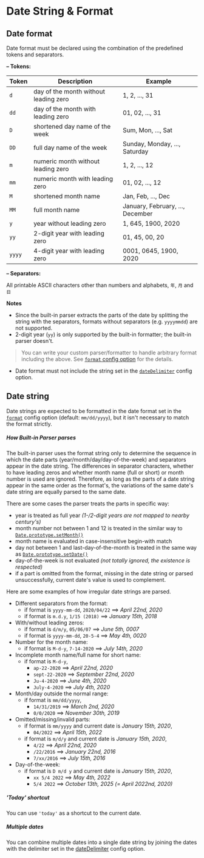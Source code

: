 # Date String & Format

## Date format

Date format must be declared using the combination of the predefined tokens and separators.

**– Tokens:**

Token | Description | Example
--|--|--
`d` | day of the month without leading zero | 1, 2, ..., 31
`dd` |  day of the month with leading zero | 01, 02, ..., 31
`D` | shortened day name of the week | Sum, Mon, ..., Sat
`DD` | full day name of the week | Sunday, Monday, ..., Saturday
`m` | numeric month without leading zero | 1, 2, ..., 12
`mm` | numeric month with leading zero | 01, 02, ..., 12
`M` | shortened month name | Jan, Feb, ..., Dec
`MM` | full month name | January, February, ..., December
`y` | year without leading zero | 1, 645, 1900, 2020
`yy` | 2-digit year with leading zero | 01, 45, 00, 20
`yyyy` | 4-digit year with leading zero | 0001, 0645, 1900, 2020

**– Separators:**

All printable ASCII characters other than numbers and alphabets, `年`, `月` and `日`

**Notes**

- Since the built-in parser extracts the parts of the date by splitting the string with the separators, formats without separators (e.g. `yyyymmdd`) are not supported.
- 2-digit year (`yy`) is only supported by the built-in formatter; the built-in parser doesn't.

> You can write your custom parser/formatter to handle arbitrary format including the above. See [`format` config option](options?id=format) for the details.

- Date format must not include the string set in the [`dateDelimiter`](options?id=datedelimiter) config option.

## Date string

Date strings are expected to be formatted in the date format set in the [`format`](options?id=format) config option (default: `mm/dd/yyyy`), but it isn't necessary to match the format strictly.

##### How Built-in Parser parses

The built-in parser uses the format string only to determine the sequence in which the date parts (year/month/day/day-of-the-week) and separators appear in the date string. The differences in separator characters, whether to have leading zeros and whether month name (full or short) or month number is used are ignored. Therefore, as long as the parts of a date string appear in the same order as the format's, the variations of the same date's date string are equally parsed to the same date. 

There are some cases the parser treats the parts in specific way:
- year is treated as full year _(1-/2-digit years are not mapped to nearby century's)_
- month number not between 1 and 12 is treated in the similar way to [`Date.prototype.setMonth()`](https://developer.mozilla.org/en-US/docs/Web/JavaScript/Reference/Global_Objects/Date/setMonth)
- month name is evaluated in case-insensitive begin-with match
- day not between 1 and last-day-of-the-month is treated in the same way as [`Date.prototype.setDate()`](https://developer.mozilla.org/en-US/docs/Web/JavaScript/Reference/Global_Objects/Date/setDate)
- day-of-the-week is not evaluated _(not totally ignored, the existence is respected)_
- if a part is omitted from the format, missing in the date string or parsed unsuccessfully, current date's value is used to complement.

Here are some examples of how irregular date strings are parsed.

- Different separators from the format:  
  - if format is `yyyy-mm-dd`, `2020/04/22` ⟹ _April 22nd, 2020_
  - if format is `m.d.y`, `1/15 (2018)` ⟹ _January 15th, 2018_
- With/without leading zeros:  
  - if format is `d/m/y`, `05/06/07` ⟹ _June 5th, 0007_
  - if format is `yyyy-mm-dd`, `20-5-4` ⟹ _May 4th, 0020_
- Number for the month name:  
  - if format is `M-d-y`, `7-14-2020` ⟹ _July 14th, 2020_
- Incomplete month name/full name for short name:  
  - if format is `M-d-y`,
    - `ap-22-2020` ⟹ _April 22nd, 2020_
    - `sept-22-2020` ⟹ _September 22nd, 2020_
    - `Ju-4-2020` ⟹ _June 4th, 2020_
    - `July-4-2020` ⟹ _July 4th, 2020_
- Month/day outside the normal range:  
  - if format is `mm/dd/yyyy`,
    - `14/31/2019` ⟹ _March 2nd, 2020_
    - `0/0/2020` ⟹ _November 30th, 2019_
- Omitted/missing/invalid parts:  
  - if format is `mm/yyyy` and current date is _January 15th, 2020_,
    - `04/2022` ⟹ _April 15th, 2022_
  - if format is `m/d/y` and current date is _January 15th, 2020_,
    - `4/22` ⟹ _April 22nd, 2020_
    - `/22/2016` ⟹ _January 22nd, 2016_
    - `7/xx/2016` ⟹ _July 15th, 2016_
- Day-of-the-week:
  - if format is `D m/d y` and current date is _January 15th, 2020_,
    - `xx 5/4 2022` ⟹ _May 4th, 2022_
    - `5/4 2022` ⟹ _October 13th, 2025 (= April 2022nd, 2020)_

##### 'Today' shortcut

You can use `'today'` as a shortcut to the current date.

##### Multiple dates

You can combine multiple dates into a single date string by joining the dates with the delimiter set in the [dateDelimiter](options?id=datedelimiter) config option.
